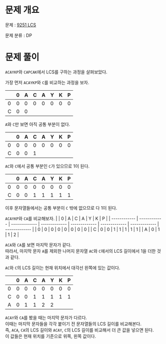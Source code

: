 # 문제 개요

문제 : [9251 LCS](https://www.acmicpc.net/problem/9251)

문제 분류 : DP

# 문제 풀이

`ACAYKP`와 `CAPCAK`에서 LCS를 구하는 과정을 살펴보았다.

가장 먼저 `ACAYKP`와 `C`를 비교하는 과정을 보자.

|     | 0   | A   | C   | A   | Y   | K   | P   |
| --- | --- | --- | --- | --- | --- | --- | --- |
| 0   | 0   | 0   | 0   | 0   | 0   | 0   | 0   |
| C   | 0   | 0   |

`A`와 `C`만 보면 아직 공통 부분이 없다.

|     | 0   | A   | C   | A   | Y   | K   | P   |
| --- | --- | --- | --- | --- | --- | --- | --- |
| 0   | 0   | 0   | 0   | 0   | 0   | 0   | 0   |
| C   | 0   | 0   | 1   |

`AC`와 `C`에서 공통 부분인 `C`가 있으므로 1이 된다.

|     | 0   | A   | C   | A   | Y   | K   | P   |
| --- | --- | --- | --- | --- | --- | --- | --- |
| 0   | 0   | 0   | 0   | 0   | 0   | 0   | 0   |
| C   | 0   | 0   | 1   | 1   | 1   | 1   | 1   |

이후 문자열들에서는 공통 부분이 `C` 밖에 없으므로 다 1이 된다.

`ACAYKP`와 `CA`를 비교해보자.
| | 0 | A | C | A | Y | K | P |
| ------------ | ------------ | ------------- | ------------- | ------------- | ------------- | ------------- | ------------- |
| 0 | 0 | 0 | 0 | 0 | 0 | 0 | 0 |
| C | 0 | 0 | 1 | 1 | 1 | 1 | 1 |
| A | 0 | 1 | 1 | 2 |

`ACA`와 `CA`를 보면 마지막 문자가 같다.  
따라서, 마지막 문자 `A`를 제외한 나머지 문자열 `AC`와 `C`에서의 LCS 길이에서 1을 더한 것과 같다.

`AC`와 `C`의 LCS 길이는 현재 위치에서 대각선 왼쪽에 있는 값이다.

|     | 0   | A   | C   | A   | Y   | K   | P   |
| --- | --- | --- | --- | --- | --- | --- | --- |
| 0   | 0   | 0   | 0   | 0   | 0   | 0   | 0   |
| C   | 0   | 0   | 1   | 1   | 1   | 1   | 1   |
| A   | 0   | 1   | 1   | 2   | 2   |

`ACAY`와 `CA`를 봤을 때는 마지막 문자가 다르다.  
이때는 마지막 문자들을 각각 붙이기 전 문자열들의 LCS 길이를 비교해본다.  
즉, `ACA`, `CA`의 LCS 길이와 `ACAY`, `C`의 LCS 길이를 비교해서 더 큰 값을 넣으면 된다.  
이 값들은 현재 위치를 기준으로 위쪽, 왼쪽 값이다.
